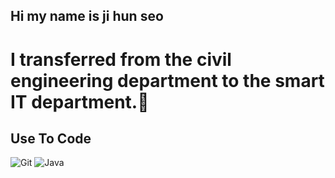 ## Hi my name is ji hun seo
#  I transferred from the civil engineering department to the smart IT department.👋
## Use To Code


![Git](https://img.shields.io/badge/Git-F05032?style=for-the-badge&logo=git&logoColor=white)
![Java](https://img.shields.io/badge/Java-F0DB4F?style=for-the-badge&labelColor=black&logo=java&logoColor=F0DB4F)



<!--
**seojihun12/seojihun12** is a ✨ _special_ ✨ repository because its `README.md` (this file) appears on your GitHub profile.

Here are some ideas to get you started:
[Git](https://img.shields.io/badge/Git-F05032?style=for-the-badge&logo=git&logoColor=white)

- 🔭 I’m currently working on ...
- 🌱 I’m currently learning ...
- 👯 I’m looking to collaborate on ...
- 🤔 I’m looking for help with ...
- 💬 Ask me about ...
- 📫 How to reach me: ...
- 😄 Pronouns: ...
- ⚡ Fun fact: ...
-->

